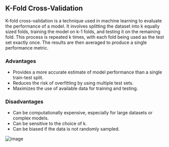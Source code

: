 ## K-Fold Cross-Validation

K-fold cross-validation is a technique used in machine learning to evaluate the performance of a model. It involves splitting the dataset into k equally sized folds, training the model on k-1 folds, and testing it on the remaining fold. This process is repeated k times, with each fold being used as the test set exactly once. The results are then averaged to produce a single performance metric.

### Advantages
- Provides a more accurate estimate of model performance than a single train-test split.
- Reduces the risk of overfitting by using multiple test sets.
- Maximizes the use of available data for training and testing.

### Disadvantages
- Can be computationally expensive, especially for large datasets or complex models.
- Can be sensitive to the choice of k.
- Can be biased if the data is not randomly sampled.

![image](https://github.com/silvanajackoub/ML-Supervised-Learning/assets/99747641/40eced63-6451-4178-9e25-d3dd31185f3c)

